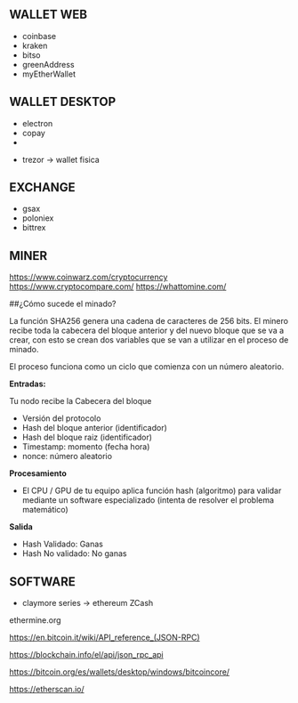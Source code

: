 ## WALLET WEB

+ coinbase
+ kraken
+ bitso
+ greenAddress
+ myEtherWallet

## WALLET DESKTOP

+ electron
+ copay
+

- trezor  ->  wallet fisica

## EXCHANGE

+ gsax
+ poloniex
+ bittrex

## MINER

https://www.coinwarz.com/cryptocurrency
https://www.cryptocompare.com/
https://whattomine.com/


##¿Cómo sucede el minado?


La función SHA256 genera una cadena de caracteres de 256 bits. El minero recibe toda la cabecera del bloque anterior y del nuevo bloque que se va a crear, con esto se crean dos variables que se van a utilizar en el proceso de minado.

El proceso funciona como un ciclo que comienza con un número aleatorio.


**Entradas:**

Tu nodo recibe la Cabecera del bloque
+ Versión del protocolo
+ Hash del bloque anterior (identificador)
+ Hash del bloque raiz (identificador)
+ Timestamp: momento (fecha hora)
+ nonce: número aleatorio

**Procesamiento**

+ El CPU / GPU de tu equipo aplica función hash (algoritmo) para validar mediante un software especializado (intenta de resolver el problema matemático)

**Salida**

+ Hash Validado: Ganas
+ Hash No validado: No ganas


## SOFTWARE

+ claymore series -> ethereum ZCash

ethermine.org

https://en.bitcoin.it/wiki/API_reference_(JSON-RPC)

https://blockchain.info/el/api/json_rpc_api

https://bitcoin.org/es/wallets/desktop/windows/bitcoincore/

https://etherscan.io/


